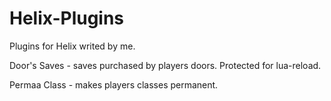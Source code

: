 # Helix-Plugins
Plugins for Helix writed by me.


Door's Saves - saves purchased by players doors. Protected for lua-reload.

Permaa Class - makes players classes permanent.

